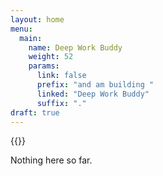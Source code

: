 ```yaml
---
layout: home
menu:
  main:
    name: Deep Work Buddy
    weight: 52
    params:
      link: false
      prefix: "and am building "
      linked: "Deep Work Buddy"
      suffix: "."
draft: true
---
```


{{<textnav menu="main">}}

Nothing here so far.
